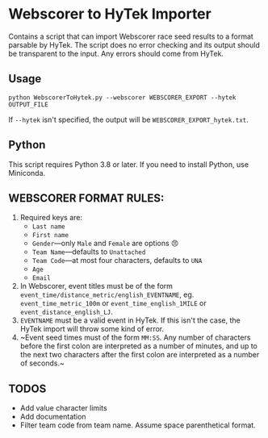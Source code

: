 # Webscorer to HyTek Importer
Contains a script that can import Webscorer race seed results to a format parsable by HyTek. The script does no error checking and its output should be transparent to the input. Any errors should come from HyTek.

## Usage
```
python WebscorerToHytek.py --webscorer WEBSCORER_EXPORT --hytek OUTPUT_FILE
```
If `--hytek` isn't specified, the output will be `WEBSCORER_EXPORT_hytek.txt`.

## Python
This script requires Python 3.8 or later. If you need to install Python, use Miniconda.

## WEBSCORER FORMAT RULES:
1. Required keys are:
    - `Last name`
    - `First name`
    - `Gender`—only `Male` and `Female` are options 😠
    - `Team Name`—defaults to `Unattached`
    - `Team Code`—at most four characters, defaults to `UNA`
    - `Age`
    - `Email`
2. In Webscorer, event titles must be of the form
    `event_time/distance_metric/english_EVENTNAME`, eg. `event_time_metric_100m` or
    `event_time_english_1MILE` or `event_distance_english_LJ`.
3. `EVENTNAME` must be a valid event in HyTek. If this isn't the case, the HyTek
    import will throw some kind of error.
4. ~Event seed times must of the form `MM:SS`. Any number of characters before the first
    colon are interpreted as a number of minutes, and up to the next two characters
    after the first colon are interpreted as a number of seconds.~

## TODOS
- Add value character limits
- Add documentation
- Filter team code from team name. Assume space parenthetical format.